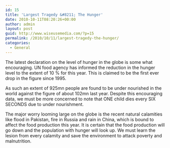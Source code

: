 ```yaml
---
id: 15
title: 'Largest Tragedy &#8211; The Hunger'
date: 2010-10-11T08:20:26+00:00
author: admin
layout: post
guid: http://www.wiseusemedia.com/?p=15
permalink: /2010/10/11/largest-tragedy-the-hunger/
categories:
  - General
---
```

The latest declaration on the level of hunger in the globe is some what encouraging. UN food agency has informed the reduction in the hunger level to the extent of 10 % for this year. This is claimed to be the first ever drop in the figure since 1995.

As such an extent of 925mn people are found to be under nourished in the world against the figure of about 102mn last year. Despite this encouraging data, we must be more concerned to note that ONE child dies every SIX SECONDS due to under nourishment.

The major worry looming large on the globe is the recent natural calamities like flood in Pakistan, fire in Russia and rain in China, which is bound to affect the food production this year. It is certain that the food production will go down and the population with hunger will look up. We must learn the lesion from every calamity and save the environment to attack poverty and malnutrition.